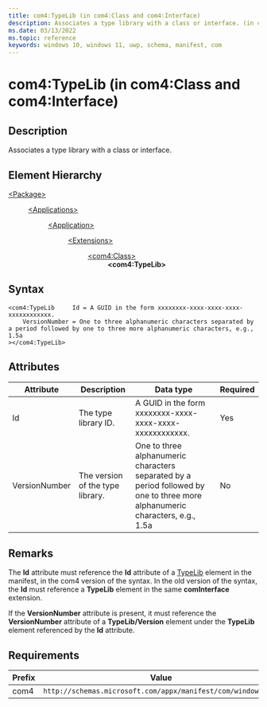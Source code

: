 ```yaml
---
title: com4:TypeLib (in com4:Class and com4:Interface)
description: Associates a type library with a class or interface. (in com4:Class and com4:Interface)
ms.date: 03/13/2022
ms.topic: reference
keywords: windows 10, windows 11, uwp, schema, manifest, com
---
```


# com4:TypeLib (in com4:Class and com4:Interface)



## Description
Associates a type library with a class or interface.



## Element Hierarchy
<dl><dt><a href = "element-package.md">&lt;Package&gt;</a></dt>
<dd>
<dl><dt><a href = "element-applications.md">&lt;Applications&gt;</a></dt>
<dd>
<dl><dt><a href = "element-application.md">&lt;Application&gt;</a></dt>
<dd>
<dl><dt><a href = "element-1-extensions.md">&lt;Extensions&gt;</a></dt>
<dd>
<dl><dt><a href = "element-com4-class.md">&lt;com4:Class&gt;</a></dt>
<dd>
<b>&lt;com4:TypeLib&gt;</b>
</dd>
</dl>
</dd>
</dl>
</dd>
</dl>
</dd>
</dl>
</dd>
</dl>

## Syntax
```syntax
<com4:TypeLib     Id = A GUID in the form xxxxxxxx-xxxx-xxxx-xxxx-xxxxxxxxxxxx.
    VersionNumber = One to three alphanumeric characters separated by a period followed by one to three more alphanumeric characters, e.g., 1.5a
></com4:TypeLib>
```


## Attributes

| Attribute | Description | Data type | Required |
| -----------| -------------| -----------| ----------|
| Id | The type library ID. | A GUID in the form xxxxxxxx-xxxx-xxxx-xxxx-xxxxxxxxxxxx.| Yes |
| VersionNumber | The version of the type library. | One to three alphanumeric characters separated by a period followed by one to three more alphanumeric characters, e.g., 1.5a| No |

## Remarks

The **Id** attribute must reference the **Id** attribute of a [TypeLib](element-com4-typelib.md) element in the manifest, in the com4 version of the syntax. In the old version of the syntax, the **Id** must reference a **TypeLib** element in the same **comInterface** extension.

If the **VersionNumber** attribute is present, it must reference the **VersionNumber** attribute of a **TypeLib/Version** element under the **TypeLib** element referenced by the **Id** attribute.

## Requirements
| Prefix | Value |
| ---------------| -------------------------------------------------------------|
| com4 | `http://schemas.microsoft.com/appx/manifest/com/windows10/4` |
